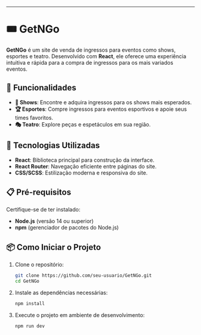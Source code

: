 ---

# 🎟️ GetNGo

**GetNGo** é um site de venda de ingressos para eventos como shows, esportes e teatro. Desenvolvido com **React**,
 ele oferece uma experiência intuitiva e rápida para a compra de ingressos para os mais variados eventos.

## 📝 Funcionalidades

- **🕺 Shows**: Encontre e adquira ingressos para os shows mais esperados.
- **🏆 Esportes**: Compre ingressos para eventos esportivos e apoie seus times favoritos.
- **🎭 Teatro**: Explore peças e espetáculos em sua região.

## 🚀 Tecnologias Utilizadas

- **React**: Biblioteca principal para construção da interface.
- **React Router**: Navegação eficiente entre páginas do site.
- **CSS/SCSS**: Estilização moderna e responsiva do site.

## 📋 Pré-requisitos

Certifique-se de ter instalado:

- **Node.js** (versão 14 ou superior)
- **npm** (gerenciador de pacotes do Node.js)

## 📦 Como Iniciar o Projeto

1. Clone o repositório:

   ```bash
   git clone https://github.com/seu-usuario/GetNGo.git
   cd GetNGo
   ```

2. Instale as dependências necessárias:

   ```bash
   npm install
   ```

3. Execute o projeto em ambiente de desenvolvimento:

   ```bash
   npm run dev
   ```
